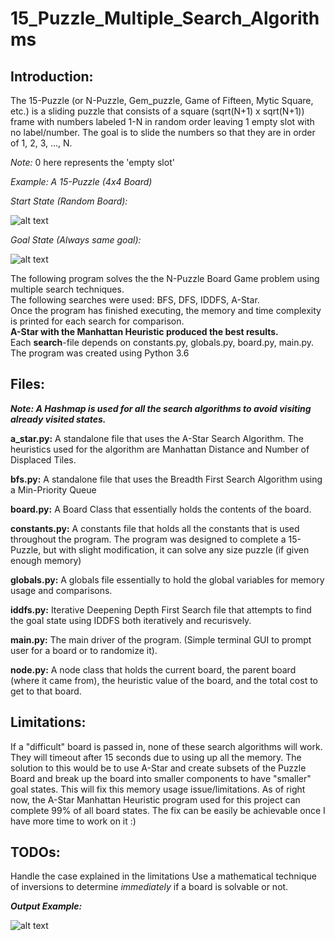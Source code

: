 # 15_Puzzle_Multiple_Search_Algorithms

## Introduction:

The 15-Puzzle (or N-Puzzle, Gem_puzzle, Game of Fifteen, Mytic Square, etc.) is a sliding puzzle that consists of a square (sqrt(N+1) x sqrt(N+1)) frame with numbers labeled 1-N in random order leaving 1 empty slot with no label/number. The goal is to slide the numbers so that they are in order of 1, 2, 3, ..., N.

*Note:* 0 here represents the 'empty slot'

*Example: A 15-Puzzle (4x4 Board)*

*Start State (Random Board):*

![alt text](https://i.imgur.com/4Vriihw.png)

*Goal State (Always same goal):*

![alt text](https://i.imgur.com/Zn0DIbr.png)

The following program solves the the N-Puzzle Board Game problem using multiple search techniques. </br>
The following searches were used: BFS, DFS, IDDFS, A-Star. </br>
Once the program has finished executing, the memory and time complexity is printed for each search for comparison. </br>
__A-Star with the Manhattan Heuristic produced the best results.__ </br>
Each __search__-file depends on constants.py, globals.py, board.py, main.py. </br> 
The program was created using Python 3.6 </br>

## Files:
*__Note: A Hashmap is used for all the search algorithms to avoid visiting already visited states.__*

__a_star.py:__ A standalone file that uses the A-Star Search Algorithm. The heuristics used for the algorithm are Manhattan Distance and Number of Displaced Tiles.

__bfs.py:__ A standalone file that uses the Breadth First Search Algorithm using a Min-Priority Queue

__board.py:__ A Board Class that essentially holds the contents of the board.

__constants.py:__ A constants file that holds all the constants that is used throughout the program. The program was designed to complete a 15-Puzzle, but with slight modification, it can solve any size puzzle (if given enough memory)

__globals.py:__ A globals file essentially to hold the global variables for memory usage and comparisons.

__iddfs.py:__ Iterative Deepening Depth First Search file that attempts to find the goal state using IDDFS both iteratively and recurisvely.

__main.py:__ The main driver of the program. (Simple terminal GUI to prompt user for a board or to randomize it).

__node.py:__ A node class that holds the current board, the parent board (where it came from), the heuristic value of the board, and the total cost to get to that board.

## Limitations:
If a "difficult" board is passed in, none of these search algorithms will work. They will timeout after 15 seconds due to using up all the memory.
The solution to this would be to use A-Star and create subsets of the Puzzle Board and break up the board into smaller components to have "smaller" goal states. This will fix this memory usage issue/limitations. As of right now, the A-Star Manhattan Heuristic program used for this project can complete 99% of all board states. The fix can be easily be achievable once I have more time to work on it :)

## TODOs:
Handle the case explained in the limitations
Use a mathematical technique of inversions to determine *immediately* if a board is solvable or not.

__*Output Example:*__

![alt text](https://i.imgur.com/AdNluz3.png)

